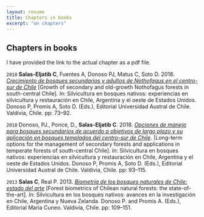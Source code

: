 ```yaml
---
layout: resume
title: Chapters in books 
excerpt: "on chapters"
---
```



## Chapters in books

I have provided the link to the actual chapter as a pdf file.

`2018`
**Salas-Eljatib C**, Fuentes A, Donoso PJ, Matus C, Soto D. 2018. [*Crecimiento de bosques secundarios y adultos de
Nothofagus en el centro-sur de Chile*](/myPubs/2018_CreciNotho_libro_Donoso_etal_Silvicultura_Bosques_Nativos.pdf) [Growth of
secondary and old-growth Nothofagus forests in south-central Chile]. *In*: Silvicultura en bosques nativos: experiencias en silvicultura y restauración 
en Chile, Argentina y el oeste de Estados Unidos. Donoso P, Promis A, Soto D. (Eds.), Editorial Universidad Austral de Chile. Valdivia, Chile. pp: 73–92.

`2018`
Donoso, PJ., Ponce, D., **Salas-Eljatib C**. 2018. [*Opciones de manejo para bosques secundarios de acuerdo a objetivos de largo plazo y su aplicación en bosques templados del centro-sur de Chile*](https://www.researchgate.net/publication/329337791_Opciones_de_manejo_para_bosques_secundarios_de_acuerdo_a_objetivos_de_largo_plazo_y_su_aplicacion_en_bosques_templados_del_centro-sur_de_Chile). [Long-term options for the management of secondary forests and applications in temperate forests of south-central Chile]. *In*: Silvicultura en bosques nativos: experiencias en silvicultura y restauración 
en Chile, Argentina y el oeste de Estados Unidos. Donoso P, Promis A, Soto D. (Eds.), Editorial Universidad Austral de Chile. Valdivia, Chile. pp: 93–115.

`2013`
**Salas C**, Real P. 2013. [*Biometría de los bosques naturales de Chile: estado del arte*](/myPubs/2013capiBiometriaBNativos.pdf) [Forest biometrics of Chilean natural forests: the state-of-the-art].
*In*: Silvicultura en los bosques nativos: avances en la investigación en Chile, Argentina y Nueva Zelanda. Donoso P. and Promis A. (Eds.), Editorial Maria Cuneo. Valdivia, Chile. pp: 109–151.

<!-- ### Footer
ponce 17 `doi:10.3390/f8090329`
salas10 http://rchn.biologiachile.cl/pdfs/2010/3/Soto_et_al_2010.pdf
salas06 /myPubs/2006xylofagos_RebolledoSalas_Bosque.pdf
salas05 pinaster /myPubs/2005volPinaster_Quebracho.pdf
salas05 /myPubs/2005relascope_Bosque.pdf
salas02 /myPubs/2002ajuvolrolali_Bosque.pdf
Last updated: August 2020 -->
